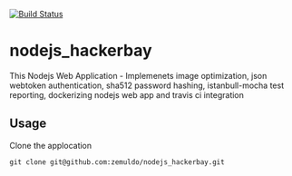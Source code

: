 [![Build Status](https://travis-ci.org/zemuldo/nodejs_hackerbay.svg?branch=master)](https://travis-ci.org/zemuldo/nodejs_hackerbay)

# nodejs_hackerbay

This Nodejs Web Application - Implemenets image optimization, json webtoken authentication, sha512 password hashing, istanbull-mocha test reporting, dockerizing nodejs web app and travis ci integration

## Usage

Clone the applocation

```unix
git clone git@github.com:zemuldo/nodejs_hackerbay.git

```


